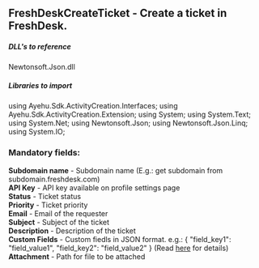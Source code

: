 ## FreshDeskCreateTicket - Create a ticket in FreshDesk.

##### DLL's to reference
Newtonsoft.Json.dll  

##### Libraries to import
using Ayehu.Sdk.ActivityCreation.Interfaces;
using Ayehu.Sdk.ActivityCreation.Extension;
using System;
using System.Text;
using System.Net;
using Newtonsoft.Json;
using Newtonsoft.Json.Linq;
using System.IO;

### Mandatory fields:

**Subdomain name**	- Subdomain name (E.g.: get subdomain from subdomain.freshdesk.com)  
**API Key**			- API key available on profile settings page  
**Status**			- Ticket status  
**Priority**		- Ticket priority  
**Email**			- Email of the requester  
**Subject**			- Subject of the ticket  
**Description**		- Description of the ticket  
**Custom Fields**	- Custom fiedls in JSON format. e.g.: { "field_key1": "field_value1", "field_key2": "field_value2" } (Read [here](https://support.freshdesk.com/support/solutions/articles/216548) for details)  
**Attachment**		- Path for file to be attached
